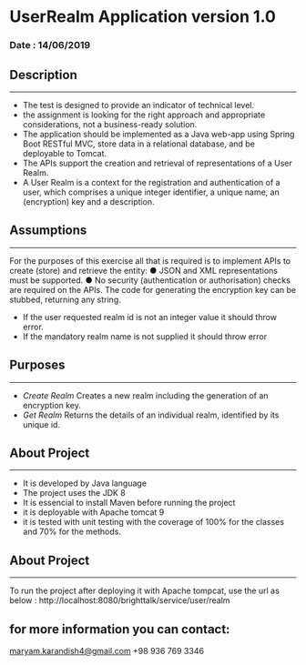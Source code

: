# UserRealm Application version 1.0  
### Date : 14/06/2019

## Description
-------------------

* The test is designed to provide an indicator of technical level.
* the assignment is looking for the right approach and appropriate considerations, not a business-ready solution. 
* The application should be implemented as a Java web-app using Spring Boot RESTful MVC, store data in a relational database, and be deployable to Tomcat. 
* The APIs support the creation and retrieval of representations of a User Realm.
* A User Realm is a context for the registration and authentication of a user, which comprises a unique integer identifier, a unique name, an (encryption) key and a description.


## Assumptions
-------------------
For the purposes of this exercise all that is required is to implement APIs to create (store)
and retrieve the entity:
● JSON and XML representations must be supported.
● No security (authentication or authorisation) checks are required on the APIs. The
code for generating the encryption key can be stubbed, returning any string.

* If the user requested realm id is not an integer value it should throw error.
* If the mandatory realm name is not supplied it should throw error

## Purposes
-------------------
- _Create Realm_ Creates a new realm including the generation of an encryption key. 
- _Get Realm_ Returns the details of an individual realm, identified by its unique id.

## About Project
---------------------------

- It is developed by Java language
- The project uses the JDK 8 
- It is essencial to install Maven before running the project
- it is deployable with Apache tomcat 9
- it is tested with unit testing with the coverage of 100% for the classes and 70% for the methods.

## About Project
---------------------------

To run the project after deploying it with Apache tompcat, use the url as below :
http://localhost:8080/brighttalk/service/user/realm


for more information you can contact:
--------------------------------------
maryam.karandish4@gmail.com
+98 936 769 3346
